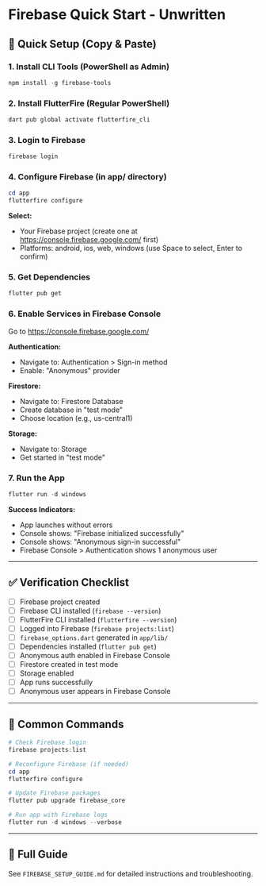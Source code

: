 # Firebase Quick Start - Unwritten

## 🚀 Quick Setup (Copy & Paste)

### 1. Install CLI Tools (PowerShell as Admin)
```powershell
npm install -g firebase-tools
```

### 2. Install FlutterFire (Regular PowerShell)
```powershell
dart pub global activate flutterfire_cli
```

### 3. Login to Firebase
```powershell
firebase login
```

### 4. Configure Firebase (in app/ directory)
```powershell
cd app
flutterfire configure
```

**Select:**
- Your Firebase project (create one at https://console.firebase.google.com/ first)
- Platforms: android, ios, web, windows (use Space to select, Enter to confirm)

### 5. Get Dependencies
```powershell
flutter pub get
```

### 6. Enable Services in Firebase Console

Go to https://console.firebase.google.com/

**Authentication:**
- Navigate to: Authentication > Sign-in method
- Enable: "Anonymous" provider

**Firestore:**
- Navigate to: Firestore Database
- Create database in "test mode"
- Choose location (e.g., us-central1)

**Storage:**
- Navigate to: Storage
- Get started in "test mode"

### 7. Run the App
```powershell
flutter run -d windows
```

**Success Indicators:**
- App launches without errors
- Console shows: "Firebase initialized successfully"
- Console shows: "Anonymous sign-in successful"
- Firebase Console > Authentication shows 1 anonymous user

---

## ✅ Verification Checklist

- [ ] Firebase project created
- [ ] Firebase CLI installed (`firebase --version`)
- [ ] FlutterFire CLI installed (`flutterfire --version`)
- [ ] Logged into Firebase (`firebase projects:list`)
- [ ] `firebase_options.dart` generated in `app/lib/`
- [ ] Dependencies installed (`flutter pub get`)
- [ ] Anonymous auth enabled in Firebase Console
- [ ] Firestore created in test mode
- [ ] Storage enabled
- [ ] App runs successfully
- [ ] Anonymous user appears in Firebase Console

---

## 🔧 Common Commands

```powershell
# Check Firebase login
firebase projects:list

# Reconfigure Firebase (if needed)
cd app
flutterfire configure

# Update Firebase packages
flutter pub upgrade firebase_core

# Run app with Firebase logs
flutter run -d windows --verbose
```

---

## 📖 Full Guide
See `FIREBASE_SETUP_GUIDE.md` for detailed instructions and troubleshooting.

